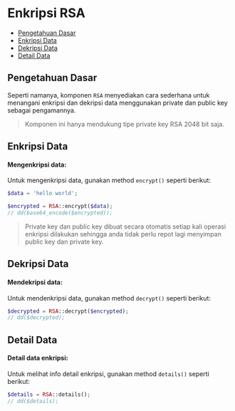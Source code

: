 # Enkripsi RSA

<!-- MarkdownTOC autolink="true" autoanchor="true" levels="2,3" bracket="round" lowercase="only_ascii" -->

-   [Pengetahuan Dasar](#pengetahuan-dasar)
-   [Enkripsi Data](#enkripsi-data)
-   [Dekripsi Data](#dekripsi-data)
-   [Detail Data](#detail-data)

<!-- /MarkdownTOC -->

<a id="pengetahuan-dasar"></a>

## Pengetahuan Dasar

Seperti namanya, komponen `RSA` menyediakan cara sederhana untuk menangani enkripsi dan dekripsi
data menggunakan private dan public key sebagai pengamannya.

> Komponen ini hanya mendukung tipe private key RSA 2048 bit saja.

<a id="enkripsi-data"></a>

## Enkripsi Data

#### Mengenkripsi data:

Untuk mengenkripsi data, gunakan method `encrypt()` seperti berikut:

```php
$data = 'hello world';

$encrypted = RSA::encrypt($data);
// dd(base64_encode($encrypted));
```

> Private key dan public key dibuat secara otomatis setiap kali operasi enkripsi dilakukan
> sehingga anda tidak perlu repot lagi menyimpan public key dan private key.

<a id="dekripsi-string"></a>

## Dekripsi Data

#### Mendekripsi data:

Untuk mendenkripsi data, gunakan method `decrypt()` seperti berikut:

```php
$decrypted = RSA::decrypt($encrypted);
// dd($decrypted);
```

<a id="detail-data"></a>

## Detail Data

#### Detail data enkripsi:

Untuk melihat info detail enkripsi, gunakan method `details()` seperti berikut:

```php
$details = RSA::details();
// dd($details);
```
